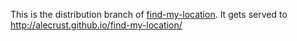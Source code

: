 This is the distribution branch of [find-my-location](https://github.com/AlecRust/find-my-location).
 It gets served to http://alecrust.github.io/find-my-location/
